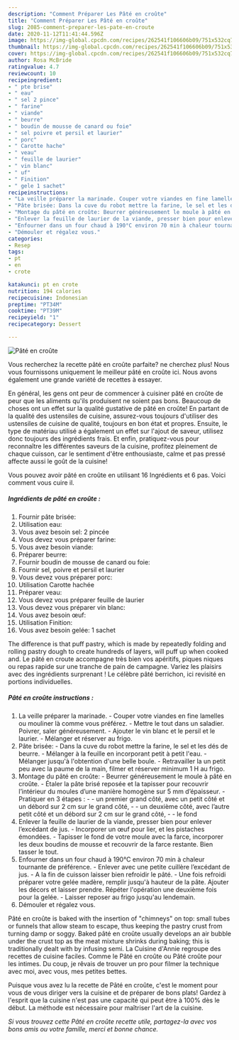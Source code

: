 ```yaml
---
description: "Comment Préparer Les Pâté en croûte"
title: "Comment Préparer Les Pâté en croûte"
slug: 2085-comment-preparer-les-pate-en-croute
date: 2020-11-12T11:41:44.596Z
image: https://img-global.cpcdn.com/recipes/262541f106606b09/751x532cq70/pate-en-croute-photo-principale-de-la-recette.jpg
thumbnail: https://img-global.cpcdn.com/recipes/262541f106606b09/751x532cq70/pate-en-croute-photo-principale-de-la-recette.jpg
cover: https://img-global.cpcdn.com/recipes/262541f106606b09/751x532cq70/pate-en-croute-photo-principale-de-la-recette.jpg
author: Rosa McBride
ratingvalue: 4.7
reviewcount: 10
recipeingredient:
- " pte brise"
- " eau"
- " sel 2 pince"
- " farine"
- " viande"
- " beurre"
- " boudin de mousse de canard ou foie"
- " sel poivre et persil et laurier"
- " porc"
- " Carotte hache"
- " veau"
- " feuille de laurier"
- " vin blanc"
- " uf"
- " Finition"
- " gele 1 sachet"
recipeinstructions:
- "La veille préparer la marinade. Couper votre viandes en fine lamelles ou mouliner là comme vous préférez. Mettre le tout dans un saladier. Poivrer, saler généreusement. Ajouter le vin blanc et le persil et le laurier. Mélanger et réserver au frigo."
- "Pâte brisée: Dans la cuve du robot mettre la farine, le sel et les dés de beurre. Mélanger à la feuille en incorporant petit à petit l&#39;eau. Mélanger jusqu&#39;à l&#39;obtention d&#39;une belle boule. Retravailler la un petit peu avec la paume de la main, filmer et réserver minimum 1 H au frigo."
- "Montage du pâté en croûte: Beurrer généreusement le moule à pâté en croûte. Étaler la pâte brisé reposée et la tapisser pour recouvrir l’intérieur du moules d’une manière homogène sur 5 mm d’épaisseur. Pratiquer en 3 étapes : - un premier grand côté, avec un petit côté et un débord sur 2 cm sur le grand côté, - un deuxième côté, avec l’autre petit côté et un débord sur 2 cm sur le grand côté, - le fond"
- "Enlever la feuille de laurier de la viande, presser bien pour enlever l’excédant de jus. Incorporer un œuf pour lier, et les pistaches émondées. Tapisser le fond de votre moule avec la farce, incorporer les deux boudins de mousse et recouvrir de la farce restante. Bien tasser le tout."
- "Enfourner dans un four chaud à 190°C environ 70 min à chaleur tournante de préférence. Enlever avec une petite cuillère l’excédant de jus.  A la fin de cuisson laisser bien refroidir le pâté. Une fois refroidi préparer votre gelée madère, remplir jusqu&#39;à hauteur de la pâte. Ajouter les décors et laisser prendre. Répéter l&#39;opération une deuxième fois pour la gelée. Laisser reposer au frigo jusqu&#39;au lendemain."
- "Démouler et régalez vous."
categories:
- Resep
tags:
- pt
- en
- crote

katakunci: pt en crote 
nutrition: 194 calories
recipecuisine: Indonesian
preptime: "PT34M"
cooktime: "PT39M"
recipeyield: "1"
recipecategory: Dessert

---
```



![Pâté en croûte](https://img-global.cpcdn.com/recipes/262541f106606b09/751x532cq70/pate-en-croute-photo-principale-de-la-recette.jpg)

Vous recherchez la recette pâté en croûte parfaite? ne cherchez plus! Nous vous fournissons uniquement le meilleur pâté en croûte ici. Nous avons également une grande variété de recettes à essayer.

En général, les gens ont peur de commencer à cuisiner pâté en croûte de peur que les aliments qu'ils produisent ne soient pas bons. Beaucoup de choses ont un effet sur la qualité gustative de pâté en croûte! En partant de la qualité des ustensiles de cuisine, assurez-vous toujours d'utiliser des ustensiles de cuisine de qualité, toujours en bon état et propres. Ensuite, le type de matériau utilisé a également un effet sur l'ajout de saveur, utilisez donc toujours des ingrédients frais. Et enfin, pratiquez-vous pour reconnaître les différentes saveurs de la cuisine, profitez pleinement de chaque cuisson, car le sentiment d'être enthousiaste, calme et pas pressé affecte aussi le goût de la cuisine!

<!--inarticleads1-->

Vous pouvez avoir pâté en croûte en utilisant 16 Ingrédients et 6 pas. Voici comment vous cuire il.

##### Ingrédients de pâté en croûte :

1. Fournir  pâte brisée:
1. Utilisation  eau:
1. Vous avez besoin  sel: 2 pincée
1. Vous devez vous préparer  farine:
1. Vous avez besoin  viande:
1. Préparer  beurre:
1. Fournir  boudin de mousse de canard ou foie:
1. Fournir  sel, poivre et persil et laurier
1. Vous devez vous préparer  porc:
1. Utilisation  Carotte hachée
1. Préparer  veau:
1. Vous devez vous préparer  feuille de laurier
1. Vous devez vous préparer  vin blanc:
1. Vous avez besoin  œuf:
1. Utilisation  Finition:
1. Vous avez besoin  gelée: 1 sachet


The difference is that puff pastry, which is made by repeatedly folding and rolling pastry dough to create hundreds of layers, will puff up when cooked and. Le pâté en croute accompagne très bien vos apéritifs, piques niques ou repas rapide sur une tranche de pain de campagne. Variez les plaisirs avec des ingrédients surprenant ! Le célèbre pâté berrichon, ici revisité en portions individuelles. 

<!--inarticleads2-->

##### Pâté en croûte instructions :

1. La veille préparer la marinade. - Couper votre viandes en fine lamelles ou mouliner là comme vous préférez. - Mettre le tout dans un saladier. Poivrer, saler généreusement. - Ajouter le vin blanc et le persil et le laurier. - Mélanger et réserver au frigo.
1. Pâte brisée: - Dans la cuve du robot mettre la farine, le sel et les dés de beurre. - Mélanger à la feuille en incorporant petit à petit l&#39;eau. - Mélanger jusqu&#39;à l&#39;obtention d&#39;une belle boule. - Retravailler la un petit peu avec la paume de la main, filmer et réserver minimum 1 H au frigo.
1. Montage du pâté en croûte: - Beurrer généreusement le moule à pâté en croûte. - Étaler la pâte brisé reposée et la tapisser pour recouvrir l’intérieur du moules d’une manière homogène sur 5 mm d’épaisseur. - Pratiquer en 3 étapes : - - un premier grand côté, avec un petit côté et un débord sur 2 cm sur le grand côté, - - un deuxième côté, avec l’autre petit côté et un débord sur 2 cm sur le grand côté, - - le fond
1. Enlever la feuille de laurier de la viande, presser bien pour enlever l’excédant de jus. - Incorporer un œuf pour lier, et les pistaches émondées. - Tapisser le fond de votre moule avec la farce, incorporer les deux boudins de mousse et recouvrir de la farce restante. Bien tasser le tout.
1. Enfourner dans un four chaud à 190°C environ 70 min à chaleur tournante de préférence. - Enlever avec une petite cuillère l’excédant de jus.  - A la fin de cuisson laisser bien refroidir le pâté. - Une fois refroidi préparer votre gelée madère, remplir jusqu&#39;à hauteur de la pâte. Ajouter les décors et laisser prendre. Répéter l&#39;opération une deuxième fois pour la gelée. - Laisser reposer au frigo jusqu&#39;au lendemain.
1. Démouler et régalez vous.


Pâté en croûte is baked with the insertion of &#34;chimneys&#34; on top: small tubes or funnels that allow steam to escape, thus keeping the pastry crust from turning damp or soggy. Baked pâté en croûte usually develops an air bubble under the crust top as the meat mixture shrinks during baking; this is traditionally dealt with by infusing semi. La Cuisine d&#39;Annie regroupe des recettes de cuisine faciles. Comme le Pâté en croûte ou Pâté croûte pour les intimes. Du coup, je rêvais de trouver un pro pour filmer la technique avec moi, avec vous, mes petites bettes. 

<!--inarticleads1-->

<p>
Puisque vous avez lu la recette de Pâté en croûte, c'est le moment pour vous de vous diriger vers la cuisine et de préparer de bons plats! Gardez à l'esprit que la cuisine n'est pas une capacité qui peut être à 100% dès le début. La méthode est nécessaire pour maîtriser l'art de la cuisine.
</p>

<p>
<i>Si vous trouvez cette Pâté en croûte recette utile, partagez-la avec vos bons amis ou votre famille, merci et bonne chance.</i>
</p>
